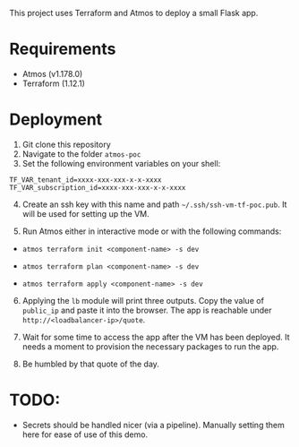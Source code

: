 This project uses Terraform and Atmos to deploy a small Flask app.


# Requirements

- Atmos (v1.178.0)
- Terraform (1.12.1)

# Deployment

1. Git clone this repository
2. Navigate to the folder `atmos-poc`
3. Set the following environment variables on your shell:

```
TF_VAR_tenant_id=xxxx-xxx-xxx-x-x-xxxx
TF_VAR_subscription_id=xxxx-xxx-xxx-x-x-xxxx
```
4. Create an ssh key with this name and path `~/.ssh/ssh-vm-tf-poc.pub`. It will be used for setting up the VM.

5. Run Atmos either in interactive mode or with the following commands:

- `atmos terraform init <component-name> -s dev`

- `atmos terraform plan <component-name> -s dev`

- `atmos terraform apply <component-name> -s dev`

6. Applying the `lb` module will print three outputs. Copy the value of `public_ip` and paste it into the browser. The app is reachable under `http://<loadbalancer-ip>/quote`.

7. Wait for some time to access the app after the VM has been deployed. It needs a moment to provision the necessary packages to run the app. 

8. Be humbled by that quote of the day. 

# TODO:

- Secrets should be handled nicer (via a pipeline). Manually setting them here for ease of use of this demo.